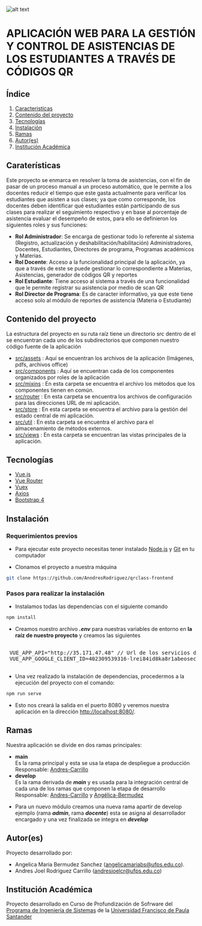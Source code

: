 ![alt text](https://res.cloudinary.com/sigtam/image/upload/v1605849640/logo_ykvwyl.png)

# APLICACIÓN WEB PARA LA GESTIÓN Y CONTROL DE ASISTENCIAS DE LOS ESTUDIANTES A TRAVÉS DE CÓDIGOS QR

## Índice

1. [Caracteristicas](#caracteristicas)
2. [Contenido del proyecto](#contenido)
3. [Tecnologías](#tecnologias)
4. [Instalación](#instalacion)
5. [Ramas](#ramas)
5. [Autor(es)](#autores)
6. [Institución Académica](#institucion)


<a name="caracteristicas"></a>
## Caraterísticas

Este proyecto se enmarca en resolver la toma de asistencias, con el fin de pasar de un proceso manual a un proceso automático,
que le permite a los docentes reducir el tiempo que este gasta actualmente para verificar los estudiantes que asisten a sus clases;
ya que como corresponde, los docentes deben identificar qué estudiantes están participando de sus clases para realizar el seguimiento respectivo
y en base al porcentaje de asistencia evaluar el desempeño de estos, para ello se definieron los siguientes roles y sus funciones: 

* **Rol Administrador**: Se encarga de gestionar todo lo referente al sistema (Registro, actualización y deshabilitación/habilitación) Administradores, Docentes, Estudiantes, Directores de programa, Programas académicos y Materias. 
* **Rol Docente**: Acceso a la funcionalidad principal de la aplicación, ya que a través de este se puede gestionar lo correspondiente a Materias, Asistencias, generador de códigos QR y reportes 
* **Rol Estudiante**: Tiene acceso al sistema a través de una funcionalidad que le permite registrar su asistencia por medio de scan QR
* **Rol Director de Programa**: Es de caracter informativo, ya que este tiene acceso solo al módulo de reportes de asistencia (Materia o Estudiante)

<a name="contenido"></a>
## Contenido del proyecto

La estructura del proyecto en su ruta raíz tiene un directorio src dentro de el se encuentran cada uno de los subdirectorios que componen nuestro código fuente de la aplicación  

- [src/assets](https://github.com/AnndresRodriguez/qrclass-frontend/tree/develop/src/assets) : Aquí se encuentran los archivos de la aplicación (Imágenes, pdfs, archivos office)
- [src/components](https://github.com/AnndresRodriguez/qrclass-frontend/tree/develop/src/components) : Aquí se encuentran cada de los componentes organizados por roles de la aplicación
- [src/mixins](https://github.com/AnndresRodriguez/qrclass-frontend/tree/develop/src/mixins) : En esta carpeta se encuentra el archivo los métodos que los componentes tienen en común.
- [src/router](https://github.com/AnndresRodriguez/qrclass-frontend/tree/develop/src/router) : En esta carpeta se encuentra los archivos de configuración para las direcciones URL de mi aplicación.
- [src/store](https://github.com/AnndresRodriguez/qrclass-frontend/tree/develop/src/store) : En esta carpeta se encuentra el archivo para la gestión del estado central de mi aplicación.
- [src/util](https://github.com/AnndresRodriguez/qrclass-frontend/tree/develop/src/util) : En esta carpeta se encuentra el archivo para el almacenamiento de métodos externos.
- [src/views](https://github.com/AnndresRodriguez/qrclass-frontend/tree/develop/src/views) : En esta carpeta se encuentran las vistas principales de la aplicación.

<a name="tecnologias"></a>
## Tecnologías

* [Vue.js](https://vuejs.org/)
* [Vue Router](https://router.vuejs.org/)
* [Vuex](https://vuex.vuejs.org/)
* [Axios](https://github.com/axios/axios)
* [Bootstrap 4](https://getbootstrap.com/)


<a name="instalacion"></a>
## Instalación
### Requerimientos previos
* Para ejecutar este proyecto necesitas tener instalado [Node.js] y [Git] en tu computador

[Node.js]:<https://nodejs.org/en/>
[Git]:<https://git-scm.com/>

* Clonamos el proyecto a nuestra máquina 
```bash
git clone https://github.com/AnndresRodriguez/qrclass-frontend
```
### Pasos para realizar la instalación 
* Instalamos todas las dependencias con el siguiente comando 
```bash
npm install
```

* Creamos nuestro archivo **_.env_** para nuestras variables de entorno en **la raíz de nuestro proyecto** y creamos las siguientes
 <pre> 
 VUE_APP_API="http://35.171.47.48" // Url de los servicios de la API de QR-Class
 VUE_APP_GOOGLE_CLIENT_ID=402309539316-lrei84id8ka8r1abeosec3fo0ubss5v0.apps.googleusercontent.com // token privado para el login
 </pre>

* Una vez realizado la instalación de dependencias, procedermos a la ejecución del proyecto con el comando: 
```bash
npm run serve
```
* Esto nos creará la salida en el puerto 8080 y veremos nuestra aplicación en la dirección <a href="#">http://localhost:8080/</a>.

[Node.js]:<https://nodejs.org/es/>

<a name="ramas"></a>
## Ramas 
Nuestra aplicación se divide en dos ramas principales:

* **main** <br/>
Es la rama principal y esta se usa la etapa de despliegue a producción <br/>
Responsable: [Andres-Carrillo]
* **develop**<br/> 
Es la rama derivada de **_main_** y es usada para la integración central de cada una de los ramas que componen la etapa de desarrollo <br/>
Responsable: [Andres-Carrillo]  y [Angélica-Bermudez]

[Andres-Carrillo]:<https://github.com/AnndresRodriguez>
[Angélica-Bermudez]:<https://github.com/Angelica258>

* Para un nuevo módulo creamos una nueva rama apartir de develop ejemplo (rama **_admin_**, rama **_docente_**) esta se asigna al desarrollador encargado y una vez finalizada se integra en **_develop_** 

<a name="autores"></a>
## Autor(es)
Proyecto desarrollado por:
* Angelica Maria Bermudez Sanchez (<angelicamariabs@ufps.edu.co>).
* Andres Joel Rodriguez Carrillo (<andresjoelcr@ufps.edu.co>)

<a name="institucion"></a>
## Institución Académica
Proyecto desarrollado en Curso de Profundización de  Sofrware del  [Programa de Ingeniería de Sistemas] de la [Universidad Francisco de Paula Santander]

[Programa de Ingeniería de Sistemas]:<https://ingsistemas.cloud.ufps.edu.co/>
[Universidad Francisco de Paula Santander]:<https://ww2.ufps.edu.co/>

